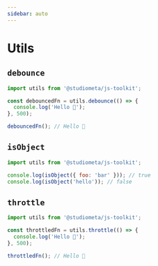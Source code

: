 ```yaml
---
sidebar: auto
---
```


# Utils

## `debounce`

```js
import utils from '@studiometa/js-toolkit';

const debouncedFn = utils.debounce(() => {
  console.log('Hello 👋');
}, 500);

debouncedFn(); // Hello 👋
```

## `isObject`

```js
import utils from '@studiometa/js-toolkit';

console.log(isObject({ foo: 'bar' })); // true
console.log(isObject('hello')); // false
```

## `throttle`

```js
import utils from '@studiometa/js-toolkit';

const throttledFn = utils.throttle(() => {
  console.log('Hello 👋');
}, 500);

throttledFn(); // Hello 👋
```

